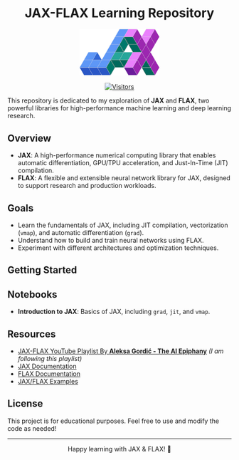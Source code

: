 <div align="center">

# JAX-FLAX Learning Repository

<img src="https://raw.githubusercontent.com/google/jax/main/images/jax_logo_250px.png" alt="JAX Logo" width="180"/>

[![Visitors](https://api.visitorbadge.io/api/visitors?path=https%3A%2F%2Fgithub.com%2Fimdebamrita%2Fjax-flax&label=VISITORS&countColor=%232ccce4&style=flat)](https://visitorbadge.io/status?path=https%3A%2F%2Fgithub.com%2Fimdebamrita%2Fjax-flax)

</div>

This repository is dedicated to my exploration of **JAX** and **FLAX**, two powerful libraries for high-performance machine learning and deep learning research.

## Overview
- **JAX**: A high-performance numerical computing library that enables automatic differentiation, GPU/TPU acceleration, and Just-In-Time (JIT) compilation.
- **FLAX**: A flexible and extensible neural network library for JAX, designed to support research and production workloads.

## Goals
- Learn the fundamentals of JAX, including JIT compilation, vectorization (`vmap`), and automatic differentiation (`grad`).
- Understand how to build and train neural networks using FLAX.
- Experiment with different architectures and optimization techniques.

## Getting Started
## Notebooks
- **Introduction to JAX**: Basics of JAX, including `grad`, `jit`, and `vmap`.
<!-- - **Building Neural Networks with FLAX**: Creating and training models using FLAX.
- **Optimization with Optax**: Implementing various optimization techniques. -->

## Resources
- [JAX-FLAX YouTube Playlist By **Aleksa Gordić - The AI Epiphany**](https://www.youtube.com/playlist?list=PLBoQnSflObckOARbMK9Lt98Id0AKcZurq)
  *(I am following this playlist)*
- [JAX Documentation](https://jax.readthedocs.io/)
- [FLAX Documentation](https://flax.readthedocs.io/)
- [JAX/FLAX Examples](https://github.com/google/flax/tree/main/examples)

## License
This project is for educational purposes. Feel free to use and modify the code as needed!

---
<div align="center">Happy learning with JAX & FLAX! 🚀</div>
